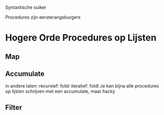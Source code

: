 Syntaxtische suiker

Procedures zijn eersterangsburgers

# Hogere Orde Procedures op Lijsten

## Map

## Accumulate
in andere talen:
	recursief: foldr
	iteratief: foldl
Je kan bijna alle procedures op lijsten schrijven met een accumulate, maar hacky

## Filter
